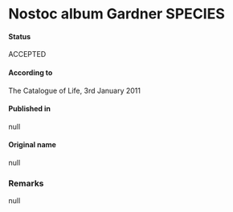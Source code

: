 Nostoc album Gardner SPECIES
=======

#### Status
ACCEPTED

#### According to
The Catalogue of Life, 3rd January 2011

#### Published in
null

#### Original name
null

### Remarks
null